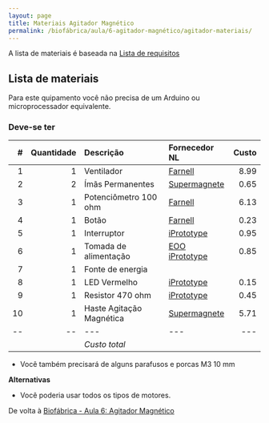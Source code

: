 ```yaml
---
layout: page
title: Materiais Agitador Magnético
permalink: /biofábrica/aula/6-agitador-magnético/agitador-materiais/
---
```


A lista de materiais é baseada na [Lista de requisitos](/biofactory/class/6-magnetic-stirrer/requirements/)

## Lista de materiais

Para este quipamento você não precisa de um Arduino ou microprocessador equivalente.

### Deve-se ter

|#|Quantidade|Descrição|Fornecedor NL|Custo|
|-:|----:|:---------|:-------|---:|
|1|1|Ventilador|[Farnell](http://nl.farnell.com/bisonic/sp802512l-03/fan-80x25mm-12vdc/dp/1832326)|8.99|
|2|2|Ímãs Permanentes|[Supermagnete](http://www.supermagnete.nl/blokmagneten-neodymium-middelgroot/blokmagneet-10mm-x-10mm-x-5mm-neodymium-n42-vernikkeld_Q-10-10-05-N)|0.65|
|3|1|Potenciômetro 100 ohm|[Farnell](http://nl.farnell.com/bourns/93r1a-r22-a05l/potentiometer-linear-100-ohm-10/dp/2321801)|6.13|
|4|1|Botão|[Farnell](http://nl.farnell.com/multicomp/cr-r4-7/knob-soft-touch-d-shaft-black/dp/1440012?ost=1440012)|0.23|
|5|1|Interruptor|[iPrototype](https://iprototype.nl/products/components/buttons-switches/rocker-switch-large)|0.95|
|6|1|Tomada de alimentação|[EOO](http://www.eoo-bv.nl/index.php?_a=viewProd&productId=3298) [iPrototype](https://iprototype.nl/products/accessoires/power/DC-barrel-jack-adapter)|0.85|
|7|1|Fonte de energia|||
|8|1|LED Vermelho|[iPrototype](https://iprototype.nl/products/components/led-lcd/rood#)|0.15|
|9|1|Resistor 470 ohm|[iPrototype](https://iprototype.nl/products/components/resistors/470R)|0.45|
|10|1|Haste Agitação Magnética|[Supermagnete](http://www.supermagnete.nl/eng/rod-magnets-neodymium/rod-magnet-diameter-12mm-height-60mm-neodymium-n38-nickel-plated_S-12-60-N)|5.71|
|--|--|---|---|---|
|||*Custo total*|||

* Você também precisará  de alguns parafusos e porcas M3 10 mm

**Alternativas**

* Você poderia usar todos os tipos de motores.

De volta à [Biofábrica - Aula 6: Agitador Magnético](/biofactory/class/6-magnetic-stirrer/)
